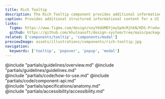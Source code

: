 ```yaml
---
title: Rich Tooltip
description: The Rich Tooltip component provides additional information to users in a concise and unobtrusive way while supporting more complex and structured content.
caption: Provides additional structured informational content for a UI element.
links:
  figma: https://www.figma.com/design/noyY6dUMDYjmySpHcMjhkN/KDS-Product---Components?m=auto&node-id=54420%3A1460&t=76JkjDorz1nOezBV-1
  github: https://github.com/khulnasoft/design-system/tree/main/packages/components/src/components/kds/rich-tooltip
related: ['components/tooltip', 'components/modal']
previewImage: assets/illustrations/components/rich-tooltip.jpg
navigation:
  keywords: ['tooltip', 'popover', 'popup', 'modal']
---
```


<section data-tab="Guidelines">
  @include "partials/guidelines/overview.md"
  @include "partials/guidelines/guidelines.md"
</section>

<section data-tab="Code">
  @include "partials/code/how-to-use.md"
  @include "partials/code/component-api.md"
</section>

<section data-tab="Specifications">
  @include "partials/specifications/anatomy.md"
</section>

<section data-tab="Accessibility">
  @include "partials/accessibility/accessibility.md"
</section>